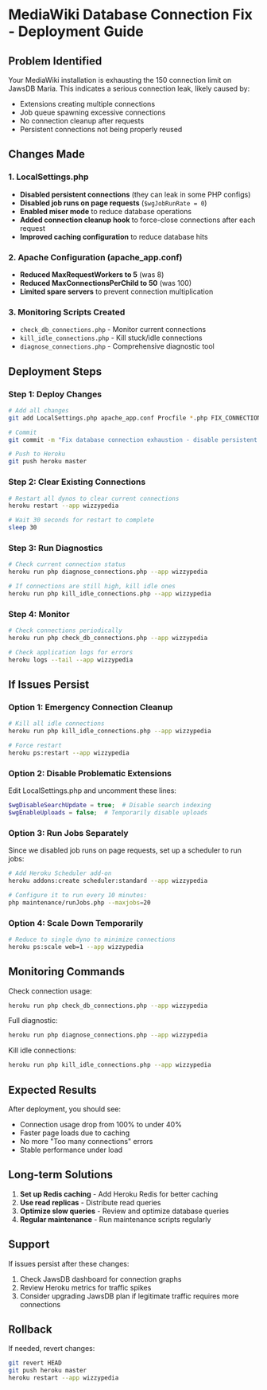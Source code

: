 # MediaWiki Database Connection Fix - Deployment Guide

## Problem Identified
Your MediaWiki installation is exhausting the 150 connection limit on JawsDB Maria. This indicates a serious connection leak, likely caused by:
- Extensions creating multiple connections
- Job queue spawning excessive connections  
- No connection cleanup after requests
- Persistent connections not being properly reused

## Changes Made

### 1. LocalSettings.php
- **Disabled persistent connections** (they can leak in some PHP configs)
- **Disabled job runs on page requests** (`$wgJobRunRate = 0`)
- **Enabled miser mode** to reduce database operations
- **Added connection cleanup hook** to force-close connections after each request
- **Improved caching configuration** to reduce database hits

### 2. Apache Configuration (apache_app.conf)
- **Reduced MaxRequestWorkers to 5** (was 8)
- **Reduced MaxConnectionsPerChild to 50** (was 100)
- **Limited spare servers** to prevent connection multiplication

### 3. Monitoring Scripts Created
- `check_db_connections.php` - Monitor current connections
- `kill_idle_connections.php` - Kill stuck/idle connections
- `diagnose_connections.php` - Comprehensive diagnostic tool

## Deployment Steps

### Step 1: Deploy Changes
```bash
# Add all changes
git add LocalSettings.php apache_app.conf Procfile *.php FIX_CONNECTION_ISSUES.md

# Commit
git commit -m "Fix database connection exhaustion - disable persistent connections, add cleanup hooks"

# Push to Heroku
git push heroku master
```

### Step 2: Clear Existing Connections
```bash
# Restart all dynos to clear current connections
heroku restart --app wizzypedia

# Wait 30 seconds for restart to complete
sleep 30
```

### Step 3: Run Diagnostics
```bash
# Check current connection status
heroku run php diagnose_connections.php --app wizzypedia

# If connections are still high, kill idle ones
heroku run php kill_idle_connections.php --app wizzypedia
```

### Step 4: Monitor
```bash
# Check connections periodically
heroku run php check_db_connections.php --app wizzypedia

# Check application logs for errors
heroku logs --tail --app wizzypedia
```

## If Issues Persist

### Option 1: Emergency Connection Cleanup
```bash
# Kill all idle connections
heroku run php kill_idle_connections.php --app wizzypedia

# Force restart
heroku ps:restart --app wizzypedia
```

### Option 2: Disable Problematic Extensions
Edit LocalSettings.php and uncomment these lines:
```php
$wgDisableSearchUpdate = true;  # Disable search indexing
$wgEnableUploads = false;  # Temporarily disable uploads
```

### Option 3: Run Jobs Separately
Since we disabled job runs on page requests, set up a scheduler to run jobs:
```bash
# Add Heroku Scheduler add-on
heroku addons:create scheduler:standard --app wizzypedia

# Configure it to run every 10 minutes:
php maintenance/runJobs.php --maxjobs=20
```

### Option 4: Scale Down Temporarily
```bash
# Reduce to single dyno to minimize connections
heroku ps:scale web=1 --app wizzypedia
```

## Monitoring Commands

Check connection usage:
```bash
heroku run php check_db_connections.php --app wizzypedia
```

Full diagnostic:
```bash
heroku run php diagnose_connections.php --app wizzypedia
```

Kill idle connections:
```bash
heroku run php kill_idle_connections.php --app wizzypedia
```

## Expected Results
After deployment, you should see:
- Connection usage drop from 100% to under 40%
- Faster page loads due to caching
- No more "Too many connections" errors
- Stable performance under load

## Long-term Solutions
1. **Set up Redis caching** - Add Heroku Redis for better caching
2. **Use read replicas** - Distribute read queries
3. **Optimize slow queries** - Review and optimize database queries
4. **Regular maintenance** - Run maintenance scripts regularly

## Support
If issues persist after these changes:
1. Check JawsDB dashboard for connection graphs
2. Review Heroku metrics for traffic spikes  
3. Consider upgrading JawsDB plan if legitimate traffic requires more connections

## Rollback
If needed, revert changes:
```bash
git revert HEAD
git push heroku master
heroku restart --app wizzypedia
```
